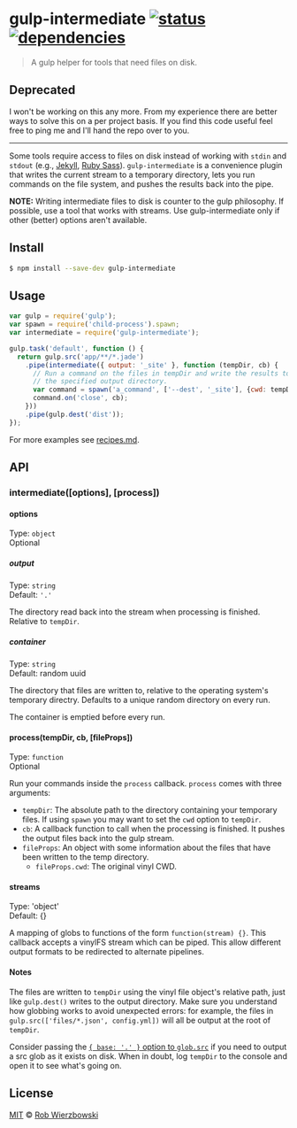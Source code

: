 # gulp-intermediate [![status](https://api.travis-ci.org/robwierzbowski/gulp-intermediate.svg)](https://travis-ci.org/robwierzbowski/gulp-intermediate)&nbsp;[![dependencies](https://david-dm.org/robwierzbowski/gulp-intermediate.svg)](https://david-dm.org/robwierzbowski/gulp-intermediate)

> A gulp helper for tools that need files on disk.

## Deprecated

I won't be working on this any more. From my experience there are better ways to solve this on a per project basis. If you find this code useful feel free to ping me and I'll hand the repo over to you.

- - - - - - - 

Some tools require access to files on disk instead of working with `stdin` and `stdout` (e.g., [Jekyll](http://jekyllrb.com/), [Ruby Sass](http://sass-lang.com/)). `gulp-intermediate` is a convenience plugin that writes the current stream to a temporary directory, lets you run commands on the file system, and pushes the results back into the pipe.

**NOTE:** Writing intermediate files to disk is counter to the gulp philosophy. If possible, use a tool that works with streams. Use gulp-intermediate only if other (better) options aren't available.

## Install

```sh
$ npm install --save-dev gulp-intermediate
```

## Usage

```js
var gulp = require('gulp');
var spawn = require('child-process').spawn;
var intermediate = require('gulp-intermediate');

gulp.task('default', function () {
  return gulp.src('app/**/*.jade')
    .pipe(intermediate({ output: '_site' }, function (tempDir, cb) {
      // Run a command on the files in tempDir and write the results to
      // the specified output directory.
      var command = spawn('a_command', ['--dest', '_site'], {cwd: tempDir});
      command.on('close', cb);
    }))
    .pipe(gulp.dest('dist'));
});
```

For more examples see [recipes.md](https://github.com/robwierzbowski/gulp-intermediate/blob/master/recipes.md).

## API

### intermediate([options], [process])

#### options

Type: `object`  
Optional

##### output

Type: `string`  
Default: `'.'`

The directory read back into the stream when processing is finished. Relative to `tempDir`.

##### container

Type: `string`  
Default: random uuid

The directory that files are written to, relative to the operating system's temporary directry. Defaults to a unique random directory on every run.

The container is emptied before every run. 

#### process(tempDir, cb, [fileProps])

Type: `function`  
Optional  

Run your commands inside the `process` callback. `process` comes with three arguments:

- `tempDir`: The absolute path to the directory containing your temporary files. If using `spawn` you may want to set the `cwd` option to `tempDir`.
- `cb`: A callback function to call when the processing is finished. It pushes the output files back into the gulp stream.
- `fileProps`: An object with some information about the files that have been written to the temp directory.
    - `fileProps.cwd`: The original vinyl CWD.

#### streams

Type: 'object'  
Default: {}

A mapping of globs to functions of the form `function(stream) {}`. This callback accepts a vinylFS stream which can be piped. This allow different output formats to be redirected to alternate pipelines.

#### Notes

The files are written to `tempDir` using the vinyl file object's relative path, just like `gulp.dest()` writes to the output directory. Make sure you understand how globbing works to avoid unexpected errors: for example, the files in `gulp.src(['files/*.json', config.yml])` will all be output at the root of `tempDir`. 

Consider passing the [`{ base: '.' }` option to `glob.src`](https://github.com/wearefractal/glob-stream#options) if you need to output a src glob as it exists on disk. When in doubt, log `tempDir` to the console and open it to see what's going on.

## License

[MIT](http://en.wikipedia.org/wiki/MIT_License) © [Rob Wierzbowski](http://robwierzbowski.com)

